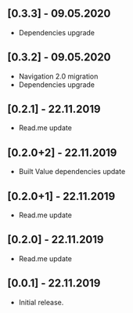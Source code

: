 ## [0.3.3] - 09.05.2020

* Dependencies upgrade

## [0.3.2] - 09.05.2020

* Navigation 2.0 migration
* Dependencies upgrade

## [0.2.1] - 22.11.2019

* Read.me update

## [0.2.0+2] - 22.11.2019

* Built Value dependencies update

## [0.2.0+1] - 22.11.2019

* Read.me update

## [0.2.0] - 22.11.2019

* Read.me update

## [0.0.1] - 22.11.2019

* Initial release.
